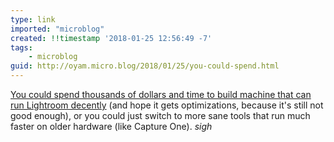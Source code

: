 ```yaml
---
type: link
imported: "microblog"
created: !!timestamp '2018-01-25 12:56:49 -7'
tags:
    - microblog
guid: http://oyam.micro.blog/2018/01/25/you-could-spend.html
---
```

[You could spend thousands of dollars and time to build machine that can run Lightroom decently](https://www.dpreview.com/articles/2050636398/how-one-photographer-built-the-ultimate-lightroom-pc-for-photo-editing) (and hope it gets optimizations, because it's still not good enough), or you could just switch to more sane tools that run much faster on older hardware (like Capture One). *sigh*

